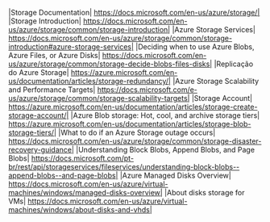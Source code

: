 |Storage Documentation| https://docs.microsoft.com/en-us/azure/storage/|
|Storage Introduction| https://docs.microsoft.com/en-us/azure/storage/common/storage-introduction|
|Azure Storage Services| https://docs.microsoft.com/en-us/azure/storage/common/storage-introduction#azure-storage-services|
|Deciding when to use Azure Blobs, Azure Files, or Azure Disks| https://docs.microsoft.com/en-us/azure/storage/common/storage-decide-blobs-files-disks|
|Replicação do Azure Storage| https://azure.microsoft.com/en-us/documentation/articles/storage-redundancy/|
|Azure Storage Scalability and Performance Targets| https://docs.microsoft.com/e-us/azure/storage/common/storage-scalability-targets|
|Storage Account| https://azure.microsoft.com/en-us/documentation/articles/storage-create-storage-account/|
|Azure Blob storage: Hot, cool, and archive storage tiers| https://azure.microsoft.com/en-us/documentation/articles/storage-blob-storage-tiers/|
|What to do if an Azure Storage outage occurs| https://docs.microsoft.com/en-us/azure/storage/common/storage-disaster-recovery-guidance|
|Understanding Block Blobs, Append Blobs, and Page Blobs| https://docs.microsoft.com/pt-br/rest/api/storageservices/fileservices/understanding-block-blobs--append-blobs--and-page-blobs|
|Azure Managed Disks Overview| https://docs.microsoft.com/en-us/azure/virtual-machines/windows/managed-disks-overview|
|About disks storage for VMs| https://docs.microsoft.com/en-us/azure/virtual-machines/windows/about-disks-and-vhds|


